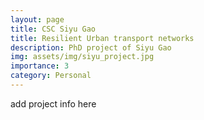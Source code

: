 ```yaml
---
layout: page
title: CSC Siyu Gao
title: Resilient Urban transport networks
description: PhD project of Siyu Gao
img: assets/img/siyu_project.jpg
importance: 3
category: Personal
---
```


add project info here

